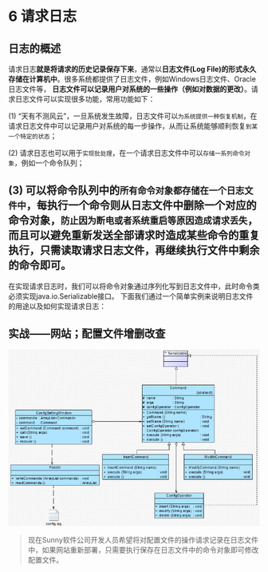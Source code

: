 # 6 请求日志
## 日志的概述

请求日志**就是将请求的历史记录保存下来**，通常以**日志文件(Log File)的形式永久存储在计算机中**。很多系统都提供了日志文件，例如Windows日志文件、Oracle日志文件等，
**日志文件可以记录用户对系统的一些操作（例如对数据的更改）**。请求日志文件可以实现很多功能，常用功能如下：

(1) “天有不测风云”，一旦系统发生故障，日志文件可以`为系统提供一种恢复机制`，在请求日志文件中可以记录用户对系统的每一步操作，从而让系统能够顺利恢复`到某一个特定的状态`；

(2) 请求日志也可以用于`实现批处理`，在一个请求日志文件中可以`存储一系列命令对象`，例如一个命令队列；

(3) 可以将命令队列中的`所有命令对象都存储在一个日志文件中`，每执行一个命令则从日志文件中删除一个对应的命令对象，`防止因为断电或者系统重启等原因造成请求丢失`，
    而且可以避免重新发送全部请求时造成某些命令的重复执行，只需读取请求日志文件，再继续执行文件中剩余的命令即可。
---

在实现请求日志时，我们可以将命令对象通过序列化写到日志文件中，此时命令类必须实现java.io.Serializable接口。
下面我们通过一个简单实例来说明日志文件的用途以及如何实现请求日志：

##  实战——网站；配置文件增删改查
![img.png](网站的配置文件日志项目结构图.png)

>现在Sunny软件公司开发人员希望将对配置文件的操作请求记录在日志文件中，如果网站重新部署，只需要执行保存在日志文件中的命令对象即可修改配置文件。









